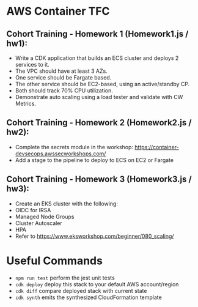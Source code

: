 # AWS Container TFC

## Cohort Training - Homework 1 (Homework1.js / hw1):
- Write a CDK application that builds an ECS cluster and deploys 2 services to it.
- The VPC should have at least 3 AZs.
- One service should be Fargate based.
- The other service should be EC2-based, using an active/standby CP.
- Both should track 70% CPU utilization.
- Demonstrate auto scaling using a load tester and validate with CW Metrics.

## Cohort Training - Homework 2 (Homework2.js / hw2):
- Complete the secrets module in the workshop: https://container-devsecops.awssecworkshops.com/
- Add a stage to the pipeline to deploy to ECS on EC2 or Fargate

## Cohort Training - Homework 3 (Homework3.js / hw3):
- Create an EKS cluster with the following:
- OIDC for IRSA
- Managed Node Groups
- Cluster Autoscaler
- HPA
- Refer to https://www.eksworkshop.com/beginner/080_scaling/

# Useful Commands

* `npm run test`         perform the jest unit tests
* `cdk deploy`           deploy this stack to your default AWS account/region
* `cdk diff`             compare deployed stack with current state
* `cdk synth`            emits the synthesized CloudFormation template
